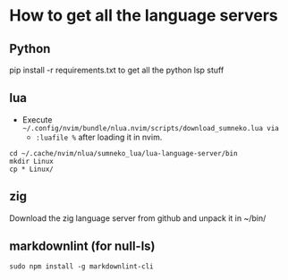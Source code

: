 # How to get all the language servers

## Python

pip install -r requirements.txt to get all the python lsp stuff

## lua

- Execute `~/.config/nvim/bundle/nlua.nvim/scripts/download_sumneko.lua via`
  - `:luafile %` after loading it in nvim.

```console
cd ~/.cache/nvim/nlua/sumneko_lua/lua-language-server/bin
mkdir Linux
cp * Linux/
```

## zig

Download the zig language server from github and unpack it in ~/bin/

## markdownlint (for null-ls)

```console
sudo npm install -g markdownlint-cli
```
